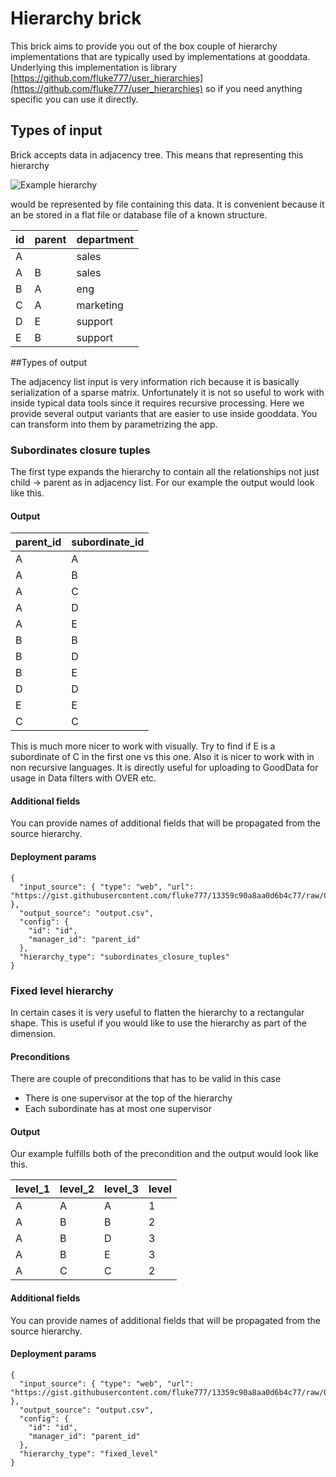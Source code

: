 # Hierarchy brick
This brick aims to provide you out of the box couple of hierarchy implementations that are typically used by implementations at gooddata. Underlying this implementation is library [https://github.com/fluke777/user_hierarchies](https://github.com/fluke777/user_hierarchies) so if you need anything specific you can use it directly.

## Types of input
Brick accepts data in adjacency tree. This means that representing this hierarchy

![Example hierarchy](https://www.dropbox.com/s/j25qw0ef2ra6q20/hierarchy_brick_hierarchy_example.png?dl=0&raw=1)

would be represented by file containing this data. It is convenient because it an be stored in a flat file or database file of a known structure.

 id | parent | department
----|--------|-----------
 A  |        |  sales
 A  | B      |  sales
 B  | A      |  eng
 C  | A      |  marketing
 D  | E      |  support
 E  | B      |  support
 
##Types of output

The adjacency list input is very information rich because it is basically serialization of a sparse matrix. Unfortunately it is not so useful to work with inside typical data tools since it requires recursive processing. Here we provide several output variants that are easier to use inside gooddata. You can transform into them by parametrizing the app.

### Subordinates closure tuples
The first type expands the hierarchy to contain all the relationships not just child -> parent as in adjacency list. For our example the output would look like this.

#### Output

 parent_id | subordinate_id
-----------|---------------
  A        |  A
  A        |  B
  A        |  C
  A        |  D
  A        |  E
  B        |  B
  B        |  D
  B        |  E
  D        |  D
  E        |  E
  C        |  C
  
This is much more nicer to work with visually. Try to find if E is a subordinate of C in the first one vs this one. Also it is nicer to work with in non recursive languages. It is directly useful for uploading to GoodData for usage in Data filters with OVER etc.

#### Additional fields
You can provide names of additional fields that will be propagated from the source hierarchy.

#### Deployment params

    {
      "input_source": { "type": "web", "url": "https://gist.githubusercontent.com/fluke777/13359c90a8aa0d6b4c77/raw/03305f80d328220070728eee139740b56d96301a/test_hierarchy.csv" },
      "output_source": "output.csv",
      "config": {
        "id": "id",
        "manager_id": "parent_id"
      },
      "hierarchy_type": "subordinates_closure_tuples"
    }

### Fixed level hierarchy
In certain cases it is very useful to flatten the hierarchy to a rectangular shape. This is useful if you would like to use the hierarchy as part of the dimension.

#### Preconditions
There are couple of preconditions that has to be valid in this case

* There is one supervisor at the top of the hierarchy
* Each subordinate has at most one supervisor

#### Output
Our example fulfills both of the precondition and the output would look like this.

 level_1 | level_2 | level_3 | level
---------|---------|---------|-------
  A      |  A      |  A      |  1
  A      |  B      |  B      |  2
  A      |  B      |  D      |  3
  A      |  B      |  E      |  3
  A      |  C      |  C      |  2
  
#### Additional fields
You can provide names of additional fields that will be propagated from the source hierarchy.

#### Deployment params

    {
      "input_source": { "type": "web", "url": "https://gist.githubusercontent.com/fluke777/13359c90a8aa0d6b4c77/raw/03305f80d328220070728eee139740b56d96301a/test_hierarchy.csv" },
      "output_source": "output.csv",
      "config": {
        "id": "id",
        "manager_id": "parent_id"
      },
      "hierarchy_type": "fixed_level"
    }
